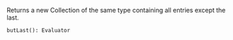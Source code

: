 Returns a new Collection of the same type containing all entries except the last.

```flow
butLast(): Evaluator
```
